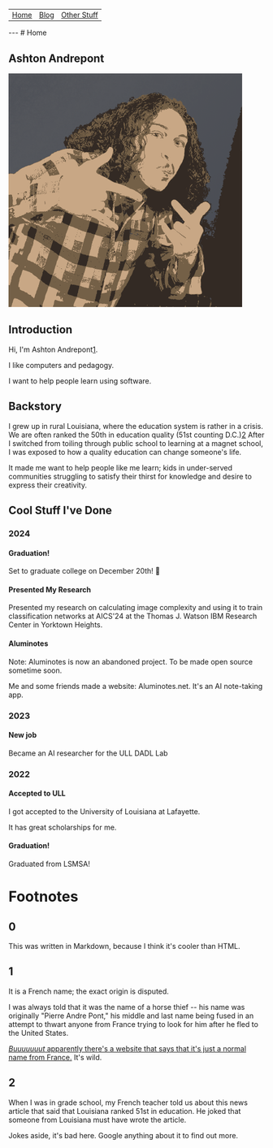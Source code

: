 
<table>
      <tr><td> <a href="/index.md">Home</a> </td><td><a href="/blog.md">Blog</a> </td><td><a href="/other_stuff.md">Other Stuff</a></td></tr>
</table>
---
# Home

## Ashton Andrepont

![A 20 year old from rural Louisiana trying to help fix his state's education crisis using AI.](/me.png)


## Introduction
Hi, I'm Ashton Andrepont[1](#1).

I like computers and pedagogy.

I want to help people learn using software.

## Backstory
I grew up in rural Louisiana, where the education system is rather in a crisis. We are often ranked the 50th in education quality (51st counting D.C.)[2](#2) After I switched from toiling through public school to learning at a magnet school, I was exposed to how a quality education can change someone's life.

It made me want to help people like me learn; kids in under-served communities struggling to satisfy their thirst for knowledge and desire to express their creativity. 

## Cool Stuff I've Done

### 2024

#### Graduation!
Set to graduate college on December 20th! :tada:

#### Presented My Research
Presented my research on calculating image complexity and using it to train classification networks at AICS'24 at the Thomas J. Watson IBM Research Center in Yorktown Heights.

#### Aluminotes
Note: Aluminotes is now an abandoned project. To be made open source sometime soon.

Me and some friends made a website: Aluminotes.net. It's an AI note-taking app.

### 2023

#### New job
Became an AI researcher for the ULL DADL Lab

### 2022

#### Accepted to ULL
I got accepted to the University of Louisiana at Lafayette.

It has great scholarships for me.

#### Graduation!
Graduated from LSMSA!










# Footnotes
## 0 
This was written in Markdown, because I think it's cooler than HTML.

## 1
It is a French name; the exact origin is disputed.

I was always told that it was the name of a horse thief -- his name was originally "Pierre Andre Pont," his middle and last name being fused in an attempt to thwart anyone from France trying to look for him after he fled to the United States.

[*Buuuuuuut* apparently there's a website that says that it's just a normal name from France.](https://namecensus.com/last-names/andrepont-surname-popularity/) It's wild.

## 2
When I was in grade school, my French teacher told us about this news article that said that Louisiana ranked 51st in education. He joked that someone from Louisiana must have wrote the article.

Jokes aside, it's bad here. Google anything about it to find out more.
